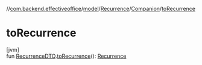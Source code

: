 //[com.backend.effectiveoffice](IdeaProjects/labs-office-elevator/effectiveOfficeBackend/documentation/gfm/index.md)/[model](IdeaProjects/labs-office-elevator/effectiveOfficeBackend/documentation/gfm/com.backend.effectiveoffice/model/index.md)/[Recurrence](IdeaProjects/labs-office-elevator/effectiveOfficeBackend/documentation/gfm/com.backend.effectiveoffice/model/-recurrence/index.md)/[Companion](IdeaProjects/labs-office-elevator/effectiveOfficeBackend/documentation/gfm/com.backend.effectiveoffice/model/-recurrence/-companion/index.md)/[toRecurrence](IdeaProjects/labs-office-elevator/effectiveOfficeBackend/documentation/gfm/com.backend.effectiveoffice/model/-recurrence/-companion/to-recurrence.md)

# toRecurrence

[jvm]\
fun [RecurrenceDTO](IdeaProjects/labs-office-elevator/effectiveOfficeBackend/documentation/gfm/com.backend.effectiveoffice/model/-recurrence-d-t-o/index.md).[toRecurrence](IdeaProjects/labs-office-elevator/effectiveOfficeBackend/documentation/gfm/com.backend.effectiveoffice/model/-recurrence/-companion/to-recurrence.md)(): [Recurrence](IdeaProjects/labs-office-elevator/effectiveOfficeBackend/documentation/gfm/com.backend.effectiveoffice/model/-recurrence/index.md)
